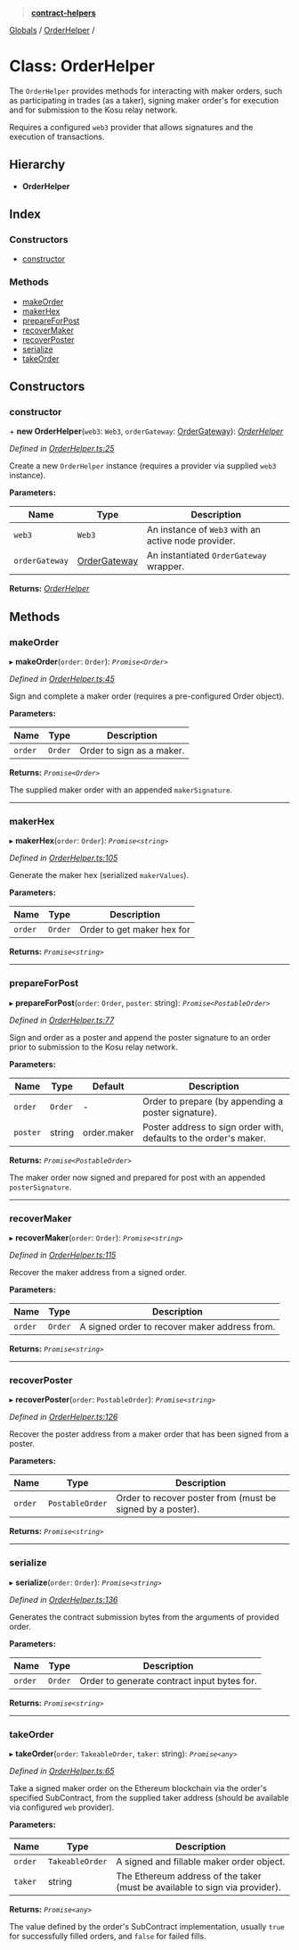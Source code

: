 > **[contract-helpers](../README.md)**

[Globals](../globals.md) / [OrderHelper](orderhelper.md) /

# Class: OrderHelper

The `OrderHelper` provides methods for interacting with maker orders, such as
participating in trades (as a taker), signing maker order's for execution and
for submission to the Kosu relay network.

Requires a configured `web3` provider that allows signatures and the execution
of transactions.

## Hierarchy

-   **OrderHelper**

## Index

### Constructors

-   [constructor](orderhelper.md#constructor)

### Methods

-   [makeOrder](orderhelper.md#makeorder)
-   [makerHex](orderhelper.md#makerhex)
-   [prepareForPost](orderhelper.md#prepareforpost)
-   [recoverMaker](orderhelper.md#recovermaker)
-   [recoverPoster](orderhelper.md#recoverposter)
-   [serialize](orderhelper.md#serialize)
-   [takeOrder](orderhelper.md#takeorder)

## Constructors

### constructor

\+ **new OrderHelper**(`web3`: `Web3`, `orderGateway`: [OrderGateway](ordergateway.md)): _[OrderHelper](orderhelper.md)_

_Defined in [OrderHelper.ts:25](https://github.com/ParadigmFoundation/kosu-monorepo/blob/515d6d59/packages/kosu-contract-helpers/src/OrderHelper.ts#L25)_

Create a new `OrderHelper` instance (requires a provider via supplied `web3`
instance).

**Parameters:**

| Name           | Type                            | Description                                         |
| -------------- | ------------------------------- | --------------------------------------------------- |
| `web3`         | `Web3`                          | An instance of `Web3` with an active node provider. |
| `orderGateway` | [OrderGateway](ordergateway.md) | An instantiated `OrderGateway` wrapper.             |

**Returns:** _[OrderHelper](orderhelper.md)_

## Methods

### makeOrder

▸ **makeOrder**(`order`: `Order`): _`Promise<Order>`_

_Defined in [OrderHelper.ts:45](https://github.com/ParadigmFoundation/kosu-monorepo/blob/515d6d59/packages/kosu-contract-helpers/src/OrderHelper.ts#L45)_

Sign and complete a maker order (requires a pre-configured Order object).

**Parameters:**

| Name    | Type    | Description               |
| ------- | ------- | ------------------------- |
| `order` | `Order` | Order to sign as a maker. |

**Returns:** _`Promise<Order>`_

The supplied maker order with an appended `makerSignature`.

---

### makerHex

▸ **makerHex**(`order`: `Order`): _`Promise<string>`_

_Defined in [OrderHelper.ts:105](https://github.com/ParadigmFoundation/kosu-monorepo/blob/515d6d59/packages/kosu-contract-helpers/src/OrderHelper.ts#L105)_

Generate the maker hex (serialized `makerValues`).

**Parameters:**

| Name    | Type    | Description                |
| ------- | ------- | -------------------------- |
| `order` | `Order` | Order to get maker hex for |

**Returns:** _`Promise<string>`_

---

### prepareForPost

▸ **prepareForPost**(`order`: `Order`, `poster`: string): _`Promise<PostableOrder>`_

_Defined in [OrderHelper.ts:77](https://github.com/ParadigmFoundation/kosu-monorepo/blob/515d6d59/packages/kosu-contract-helpers/src/OrderHelper.ts#L77)_

Sign and order as a poster and append the poster signature to an order
prior to submission to the Kosu relay network.

**Parameters:**

| Name     | Type    | Default     | Description                                                       |
| -------- | ------- | ----------- | ----------------------------------------------------------------- |
| `order`  | `Order` | -           | Order to prepare (by appending a poster signature).               |
| `poster` | string  | order.maker | Poster address to sign order with, defaults to the order's maker. |

**Returns:** _`Promise<PostableOrder>`_

The maker order now signed and prepared for post with an appended `posterSignature`.

---

### recoverMaker

▸ **recoverMaker**(`order`: `Order`): _`Promise<string>`_

_Defined in [OrderHelper.ts:115](https://github.com/ParadigmFoundation/kosu-monorepo/blob/515d6d59/packages/kosu-contract-helpers/src/OrderHelper.ts#L115)_

Recover the maker address from a signed order.

**Parameters:**

| Name    | Type    | Description                                   |
| ------- | ------- | --------------------------------------------- |
| `order` | `Order` | A signed order to recover maker address from. |

**Returns:** _`Promise<string>`_

---

### recoverPoster

▸ **recoverPoster**(`order`: `PostableOrder`): _`Promise<string>`_

_Defined in [OrderHelper.ts:126](https://github.com/ParadigmFoundation/kosu-monorepo/blob/515d6d59/packages/kosu-contract-helpers/src/OrderHelper.ts#L126)_

Recover the poster address from a maker order that has been signed from a
poster.

**Parameters:**

| Name    | Type            | Description                                                |
| ------- | --------------- | ---------------------------------------------------------- |
| `order` | `PostableOrder` | Order to recover poster from (must be signed by a poster). |

**Returns:** _`Promise<string>`_

---

### serialize

▸ **serialize**(`order`: `Order`): _`Promise<string>`_

_Defined in [OrderHelper.ts:136](https://github.com/ParadigmFoundation/kosu-monorepo/blob/515d6d59/packages/kosu-contract-helpers/src/OrderHelper.ts#L136)_

Generates the contract submission bytes from the arguments of provided order.

**Parameters:**

| Name    | Type    | Description                                 |
| ------- | ------- | ------------------------------------------- |
| `order` | `Order` | Order to generate contract input bytes for. |

**Returns:** _`Promise<string>`_

---

### takeOrder

▸ **takeOrder**(`order`: `TakeableOrder`, `taker`: string): _`Promise<any>`_

_Defined in [OrderHelper.ts:65](https://github.com/ParadigmFoundation/kosu-monorepo/blob/515d6d59/packages/kosu-contract-helpers/src/OrderHelper.ts#L65)_

Take a signed maker order on the Ethereum blockchain via the order's
specified SubContract, from the supplied taker address (should be available
via configured `web` provider).

**Parameters:**

| Name    | Type            | Description                                                                 |
| ------- | --------------- | --------------------------------------------------------------------------- |
| `order` | `TakeableOrder` | A signed and fillable maker order object.                                   |
| `taker` | string          | The Ethereum address of the taker (must be available to sign via provider). |

**Returns:** _`Promise<any>`_

The value defined by the order's SubContract implementation, usually `true`
for successfully filled orders, and `false` for failed fills.
